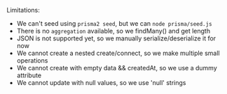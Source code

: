 Limitations:

- We can't seed using `prisma2 seed`, but we can `node prisma/seed.js`
- There is no `aggregation` available, so we findMany() and get length
- JSON is not supported yet, so we manually serialize/deserialize it for now
- We cannot create a nested create/connect, so we make multiple small operations
- We cannot create with empty data && createdAt, so we use a dummy attribute
- We cannot update with null values, so we use 'null' strings
